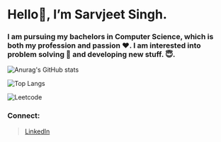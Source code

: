 # Hello👋, I’m Sarvjeet Singh.

### I am pursuing my bachelors in Computer Science, which is both my profession and passion :heart:. I am interested into problem solving :star2: and developing new stuff. :innocent:. 

![Anurag's GitHub stats](https://github-readme-stats.vercel.app/api?username=aazad20&show_icons=true&theme=dracula)

![Top Langs](https://github-readme-stats.vercel.app/api/top-langs/?username=aazad20&layout=demo)

![Leetcode](https://leetcode-stat-api.herokuapp.com/aazad20/theme=dark)

### Connect:
> [LinkedIn ](https://www.linkedin.com/in/sarvjeet-singh-6249551b7/) <br/>

